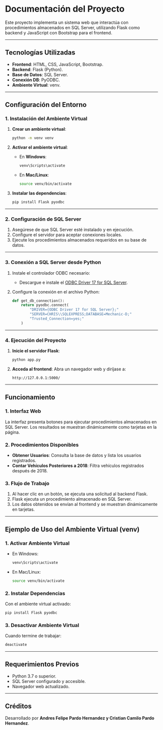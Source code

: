 
# Documentación del Proyecto

Este proyecto implementa un sistema web que interactúa con procedimientos almacenados en SQL Server, utilizando Flask como backend y JavaScript con Bootstrap para el frontend.

---

## Tecnologías Utilizadas

- **Frontend**: HTML, CSS, JavaScript, Bootstrap.  
- **Backend**: Flask (Python).  
- **Base de Datos**: SQL Server.  
- **Conexión DB**: PyODBC.  
- **Ambiente Virtual**: venv.  

---

## Configuración del Entorno

### 1. Instalación del Ambiente Virtual

1. **Crear un ambiente virtual**:
   ```bash
   python -m venv venv
   ```

2. **Activar el ambiente virtual**:
   - En **Windows**:
     ```bash
     venv\Scripts\activate
     ```
   - En **Mac/Linux**:
     ```bash
     source venv/bin/activate
     ```

3. **Instalar las dependencias**:
   ```bash
   pip install Flask pyodbc
   ```

---

### 2. Configuración de SQL Server

1. Asegúrese de que SQL Server esté instalado y en ejecución.  
2. Configure el servidor para aceptar conexiones locales.  
3. Ejecute los procedimientos almacenados requeridos en su base de datos.  

---

### 3. Conexión a SQL Server desde Python

1. Instale el controlador ODBC necesario:
   - Descargue e instale el [ODBC Driver 17 for SQL Server](https://learn.microsoft.com/en-us/sql/connect/odbc/download-odbc-driver-for-sql-server).

2. Configure la conexión en el archivo Python:
   ```python
   def get_db_connection():
       return pyodbc.connect(
           "DRIVER={ODBC Driver 17 for SQL Server};"
           "SERVER=CHRIS\\SQLEXPRESS;DATABASE=Mechanic-D;"
           "Trusted_Connection=yes;"
       )
   ```

---

### 4. Ejecución del Proyecto

1. **Inicie el servidor Flask**:
   ```bash
   python app.py
   ```

2. **Acceda al frontend**:
   Abra un navegador web y diríjase a:
   ```
   http://127.0.0.1:5000/
   ```

---

## Funcionamiento

### 1. Interfaz Web

La interfaz presenta botones para ejecutar procedimientos almacenados en SQL Server. Los resultados se muestran dinámicamente como tarjetas en la página.

### 2. Procedimientos Disponibles

- **Obtener Usuarios**: Consulta la base de datos y lista los usuarios registrados.  
- **Contar Vehículos Posteriores a 2018**: Filtra vehículos registrados después de 2018.  

### 3. Flujo de Trabajo

1. Al hacer clic en un botón, se ejecuta una solicitud al backend Flask.  
2. Flask ejecuta un procedimiento almacenado en SQL Server.  
3. Los datos obtenidos se envían al frontend y se muestran dinámicamente en tarjetas.  

---

## Ejemplo de Uso del Ambiente Virtual (venv)

### 1. Activar Ambiente Virtual

- En Windows:
  ```bash
  venv\Scripts\activate
  ```

- En Mac/Linux:
  ```bash
  source venv/bin/activate
  ```

### 2. Instalar Dependencias

Con el ambiente virtual activado:
```bash
pip install Flask pyodbc
```

### 3. Desactivar Ambiente Virtual

Cuando termine de trabajar:
```bash
deactivate
```

---

## Requerimientos Previos

- Python 3.7 o superior.  
- SQL Server configurado y accesible.  
- Navegador web actualizado.  

---

## Créditos

Desarrollado por **Andres Felipe Pardo Hernandez y Cristian Camilo Pardo Hernandez**.